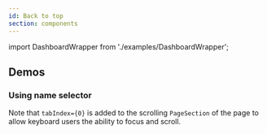 ```yaml
---
id: Back to top
section: components
---
```


import DashboardWrapper from './examples/DashboardWrapper';

## Demos

### Using name selector

Note that `tabIndex={0}` is added to the scrolling `PageSection` of the page to allow keyboard users the ability to focus and scroll.

```js isFullscreen file="./examples/BackToTop/BackToTopNameDemo.tsx"
```
